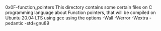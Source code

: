 0x0F-function_pointers
This directory contains some certain files on C programming language about Function pointers, that will be compiled on Ubuntu 20.04 LTS using gcc using the options -Wall -Werror -Wextra -pedantic -std=gnu89
